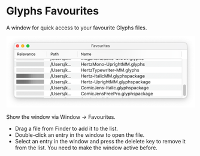 # Glyphs Favourites

A window for quick access to your favourite Glyphs files.

![](images/favourites.png)

Show the window via Window → Favourites.

- Drag a file from Finder to add it to the list.
- Double-click an entry in the window to open the file.
- Select an entry in the window and press the delelete key to remove it from the list. You need to make the window active before.
